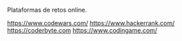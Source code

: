 Plataformas de retos online.

https://www.codewars.com/
https://www.hackerrank.com/
https://coderbyte.com
https://www.codingame.com/

